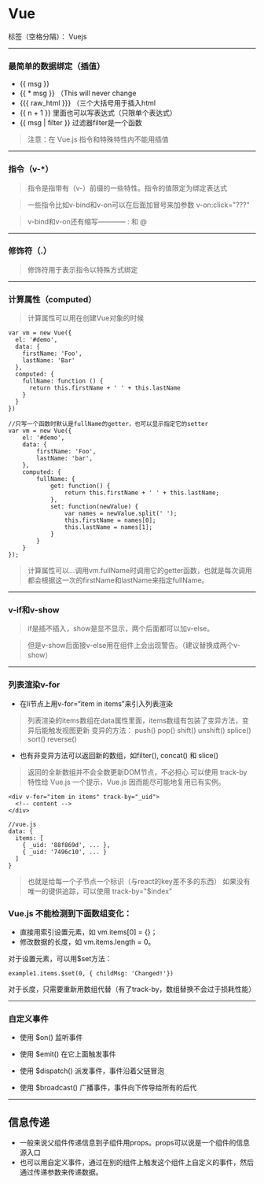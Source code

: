 ﻿# Vue

标签（空格分隔）： Vuejs

---

### 最简单的数据绑定（插值）
- {{ msg }}
- {{ * msg }} （This will never change
- {{{ raw_html }}} （三个大括号用于插入html
- {{ n + 1 }} 里面也可以写表达式（只限单个表达式）
- {{ msg | filter }} 过滤器filter是一个函数

> 注意：在 Vue.js 指令和特殊特性内不能用插值

----------
### 指令（v-*）
> 指令是指带有（v-）前缀的一些特性。指令的值限定为绑定表达式

> 一些指令比如v-bind和v-on可以在后面加冒号来加参数
v-on:click="???"

> v-bind和v-on还有缩写———— : 和 @

----------
### 修饰符（.）
> 修饰符用于表示指令以特殊方式绑定


----------
### 计算属性（computed）
> 计算属性可以用在创建Vue对象的时候

    var vm = new Vue({
      el: '#demo',
      data: {
        firstName: 'Foo',
        lastName: 'Bar'
      },
      computed: {
        fullName: function () {
          return this.firstName + ' ' + this.lastName
        }
      }
    })
    
    //只写一个函数时默认是fullName的getter，也可以显示指定它的setter
    var vm = new Vue({
        el: '#demo',
        data: {
            firstName: 'Foo',
            lastName: 'bar',
        },
        computed: {
            fullName: {
                get: function() {
                    return this.firstName + ' ' + this.lastName;
                },
                set: function(newValue) {
                    var names = newValue.split(' ');
                    this.firstName = names[0];
                    this.lastName = names[1];
                }
            }
        }
    });

> 计算属性可以...调用vm.fullName时调用它的getter函数，也就是每次调用都会根据这一次的firstName和lastName来指定fullName。


----------
### v-if和v-show
> if是插不插入，show是显不显示，两个后面都可以加v-else。

> 但是v-show后面接v-else用在组件上会出现警告。（建议替换成两个v-show）


----------
### 列表渲染v-for
- 在li节点上用v-for=“item in items”来引入列表渲染

> 列表渲染的items数组在data属性里面，items数组有包装了变异方法，变异后能触发视图更新
变异的方法：
    push()
    pop()
    shift()
    unshift()
    splice()
    sort()
    reverse()

- 也有非变异方法可以返回新的数组，如filter(), concat() 和 slice()

> 返回的全新数组并不会全数更新DOM节点，不必担心
可以使用 track-by 特性给 Vue.js 一个提示，Vue.js 因而能尽可能地复用已有实例。

    <div v-for="item in items" track-by="_uid">
      <!-- content -->
    </div>
    
    //vue.js
    data: {
      items: [
        { _uid: '88f869d', ... },
        { _uid: '7496c10', ... }
      ]
    }
    
> 也就是给每一个子节点一个标识（与react的key差不多的东西）
如果没有唯一的键供追踪，可以使用 track-by="$index"

### Vue.js 不能检测到下面数组变化：
- 直接用索引设置元素，如 vm.items[0] = {}；
- 修改数据的长度，如 vm.items.length = 0。

对于设置元素，可以用$set方法：

    example1.items.$set(0, { childMsg: 'Changed!'})
    
对于长度，只需要重新用数组代替（有了track-by，数组替换不会过于损耗性能）


----------
### 自定义事件

- 使用 $on() 监听事件

- 使用 $emit() 在它上面触发事件

- 使用 $dispatch() 派发事件，事件沿着父链冒泡

- 使用 $broadcast() 广播事件，事件向下传导给所有的后代


----------
## 信息传递
- 一般来说父组件传递信息到子组件用props。props可以说是一个组件的信息源入口
- 也可以用自定义事件，通过在别的组件上触发这个组件上自定义的事件，然后通过传递参数来传递数据。

